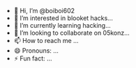 - 👋 Hi, I’m @boiboi602
- 👀 I’m interested in blooket hacks...
- 🌱 I’m currently learning hacking...
- 💞️ I’m looking to collaborate on 05konz...
- 📫 How to reach me ...
- 😄 Pronouns: ...
- ⚡ Fun fact: ...

<!---
boiboi602/boiboi602 is a ✨ special ✨ repository because its `README.md` (this file) appears on your GitHub profile.
You can click the Preview link to take a look at your changes.
--->
